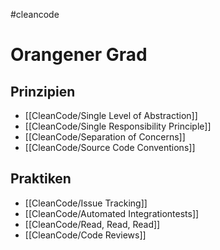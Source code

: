 #cleancode 
# Orangener Grad
## Prinzipien
- [[CleanCode/Single Level of Abstraction]]
- [[CleanCode/Single Responsibility Principle]]
- [[CleanCode/Separation of Concerns]]
- [[CleanCode/Source Code Conventions]]

## Praktiken
- [[CleanCode/Issue Tracking]]
-  [[CleanCode/Automated Integrationtests]]
- [[CleanCode/Read, Read, Read]]
- [[CleanCode/Code Reviews]]